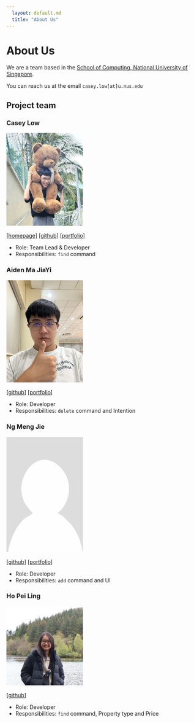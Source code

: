 ```yaml
---
  layout: default.md
  title: "About Us"
---
```


# About Us

We are a team based in the [School of Computing, National University of Singapore](http://www.comp.nus.edu.sg).

You can reach us at the email `casey.low[at]u.nus.edu`

## Project team

### Casey Low

<img src="images/kin-chong.png" width="200px">

[[homepage](https://kin-chong.github.io/casey-website/)]
[[github](https://github.com/kin-chong)]
[[portfolio](team/kin-chong.md)]

* Role: Team Lead & Developer
* Responsibilities: `find` command

### Aiden Ma JiaYi

<img src="images/mjykxz17.png" width="200px">

[[github](http://github.com/mjykxz17)]
[[portfolio](team/Aiden.md)]

* Role: Developer
* Responsibilities: `delete` command and Intention

### Ng Meng Jie

<img src="images/pokedot.png" width="200px">

[[github](http://github.com/pokedot)] [[portfolio](team/pokedot.md)]

* Role: Developer
* Responsibilities: `add` command and UI

### Ho Pei Ling

<img src="images/plingplingshiny.png" width="200px">

[[github](http://github.com/plingplingshiny)]

* Role: Developer
* Responsibilities: `find` command, Property type and Price
